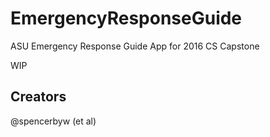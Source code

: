 # EmergencyResponseGuide
ASU Emergency Response Guide App for 2016 CS Capstone

WIP

## Creators
@spencerbyw
(et al)

